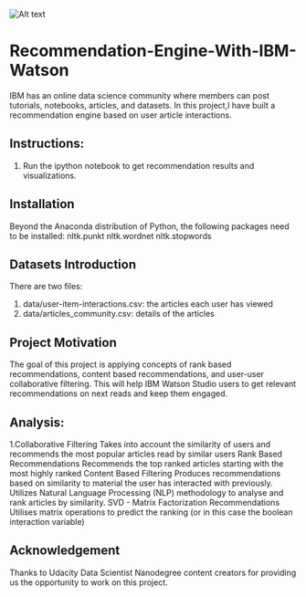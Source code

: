 ![Alt text](https://uploads.toptal.io/blog/image/125351/toptal-blog-image-1517915383695-cfef65b3d04c9f280f5d7f7a50465aeb.png?raw=true "Recommendation Systems")
# Recommendation-Engine-With-IBM-Watson
IBM has an online data science community where members can post tutorials, notebooks, articles, and datasets.
In this project,I have built a recommendation engine based on user article interactions.
## Instructions:
1. Run the ipython notebook to get recommendation results and visualizations.
## Installation
Beyond the Anaconda distribution of Python, the following packages need to be installed:
  nltk.punkt
  nltk.wordnet
  nltk.stopwords
## Datasets Introduction
There are two files: 
1. data/user-item-interactions.csv: the articles each user has viewed
2. data/articles_community.csv: details of the articles
## Project Motivation
The goal of this project is applying concepts of rank based recommendations, content based recommendations, and user-user collaborative filtering.
This will help IBM Watson Studio users to get relevant recommendations on next reads and keep them engaged.
## Analysis:
1.Collaborative Filtering
Takes into account the similarity of users and recommends the most popular articles read by similar users
Rank Based Recommendations
Recommends the top ranked articles starting with the most highly ranked
Content Based Filtering
Produces recommendations based on similarity to material the user has interacted with previously. Utilizes Natural Language Processing (NLP) methodology to analyse and rank articles by similarity.
SVD - Matrix Factorization Recommendations
Utilises matrix operations to predict the ranking (or in this case the boolean interaction variable)
## Acknowledgement
Thanks to Udacity Data Scientist Nanodegree content creators for providing us the opportunity to work on this project.
